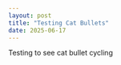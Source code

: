 ```yaml
---
layout: post
title: "Testing Cat Bullets"
date: 2025-06-17
---
```


Testing to see cat bullet cycling
